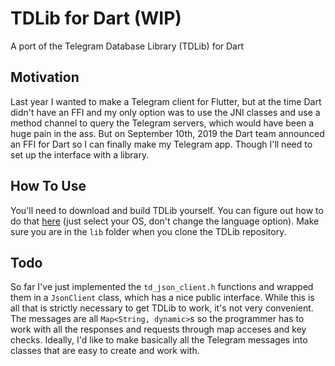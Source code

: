 TDLib for Dart (WIP)
===

A port of the Telegram Database Library (TDLib) for Dart

## Motivation

Last year I wanted to make a Telegram client for Flutter, but at the time Dart didn't have
an FFI and my only option was to use the JNI classes and use a method channel to query the
Telegram servers, which would have been a huge pain in the ass. But on September 10th, 2019
the Dart team announced an FFI for Dart so I can finally make my Telegram app. Though I'll
need to set up the interface with a library.

## How To Use

You'll need to download and build TDLib yourself. You can figure out how to do that 
[here](https://tdlib.github.io/td/build.html?language=Other) (just select your OS, 
don't change the language option). Make sure you are in the `lib` folder when you clone 
the TDLib repository.

## Todo

So far I've just implemented the `td_json_client.h` functions and wrapped them in a `JsonClient`
class, which has a nice public interface. While this is all that is strictly necessary to get 
TDLib to work, it's not very convenient. The messages are all `Map<String, dynamic>`s so the
programmer has to work with all the responses and requests through map acceses and key checks.
Ideally, I'd like to make basically all the Telegram messages into classes that are easy to
create and work with.